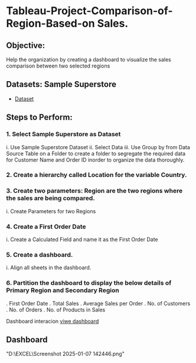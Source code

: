# Tableau-Project-Comparison-of-Region-Based-on Sales.

## Objective:
Help the organization by creating a dashboard to visualize the sales comparison between two selected regions

## Datasets: Sample Superstore 
- <a href= "https://github.com/sudhagarv555/Data--analysis-Dashboard/blob/main/Sample%20-%20Superstore.xls">Dataset</a>
## Steps to Perform:
### 1.	Select Sample Superstore as Dataset
i.	Use Sample Superstore Dataset
ii.	Select Data
iii.	Use Group by from Data Source Table on a Folder to create a folder to segregate the required data for Customer Name and Order ID inorder to organize the data thoroughly.
### 2.	Create a hierarchy called Location for the variable Country.
### 3.	Create two parameters: Region are the two regions where the sales are being compared.
i.	Create Parameters for two Regions
### 4.	Create a First Order Date
i.	Create a Calculated Field and name it as the First Order Date
### 5.	Create a dashboard.
i.	Align all sheets in the dashboard.
 
### 6.	Partition the dashboard to display the below details of Primary Region and Secondary Region

.	First Order Date
.	Total Sales
.	Average Sales per Order
.	No. of Customers
.	No. of Orders
.	No. of Products in Sales

Dashboard interacion <a href="https://github.com/sudhagarv555/Data--analysis-Dashboard/blob/main/Screenshot%202025-01-07%20142446.png"> viwe dashboard </a>

## Dashboard
"D:\EXCEL\Screenshot 2025-01-07 142446.png"

